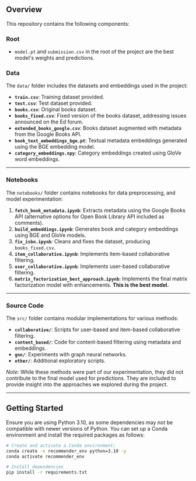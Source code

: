 ## Overview

This repository contains the following components:

### Root
- `model.pt` and `submission.csv` in the root of the project are the best model's weights and predictions.

### Data
The `data/` folder includes the datasets and embeddings used in the project:
- **`train.csv`**: Training dataset provided.
- **`test.csv`**: Test dataset provided.
- **`books.csv`**: Original books dataset.
- **`books_fixed.csv`**: Fixed version of the books dataset, addressing issues announced on the Ed forum.
- **`extended_books_google.csv`**: Books dataset augmented with metadata from the Google Books API.
- **`book_text_embeddings_bge.pt`**: Textual metadata embeddings generated using the BGE embedding model.
- **`category_embeddings.npy`**: Category embeddings created using GloVe word embeddings.

---

### Notebooks
The `notebooks/` folder contains notebooks for data preprocessing, and model experimentation:
1. **`fetch_book_metadata.ipynb`**: Extracts metadata using the Google Books API (alternative options for Open Book Library API included as comments).
2. **`build_embeddings.ipynb`**: Generates book and category embeddings using BGE and GloVe models.
3. **`fix_isbn.ipynb`**: Cleans and fixes the dataset, producing `books_fixed.csv`.
4. **`item_collaborative.ipynb`**: Implements item-based collaborative filtering.
5. **`user_collaborative.ipynb`**: Implements user-based collaborative filtering.
6. **`matrix_factorization_best_approach.ipynb`**: Implements the final matrix factorization model with enhancements. **This is the best model.** 

---

### Source Code
The `src/` folder contains modular implementations for various methods:
- **`collaborative/`**: Scripts for user-based and item-based collaborative filtering.
- **`content_based/`**: Code for content-based filtering using metadata and embeddings.
- **`gnn/`**: Experiments with graph neural networks.
- **`other/`**: Additional exploratory scripts.

*Note*: While these methods were part of our experimentation, they did not contribute to the final model used for predictions. They are included to provide insight into the approaches we explored during the project.

---

## Getting Started

   Ensure you are using Python 3.10, as some dependencies may not be compatible with newer versions of Python. You can set up a Conda environment and install the required packages as follows:

   ```bash
   # Create and activate a Conda environment; 
   conda create -n recommender_env python=3.10 -y
   conda activate recommender_env

   # Install dependencies
   pip install -r requirements.txt
